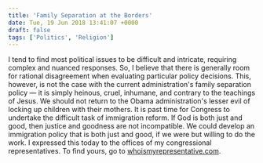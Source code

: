```yaml
---
title: 'Family Separation at the Borders'
date: Tue, 19 Jun 2018 13:41:07 +0000
draft: false
tags: ['Politics', 'Religion']
---
```


I tend to find most political issues to be difficult and intricate, requiring complex and nuanced responses. So, I believe that there is generally room for rational disagreement when evaluating particular policy decisions. This, however, is not the case with the current administration's family separation policy — it is simply heinous, cruel, inhumane, and contrary to the teachings of Jesus. We should not return to the Obama administration's lesser evil of locking up children with their mothers. It is past time for Congress to undertake the difficult task of immigration reform. If God is both just and good, then justice and goodness are not incompatible. We could develop an immigration policy that is both just and good, if we were but willing to do the work. I expressed this today to the offices of my congressional representatives. To find yours, go to [whoismyrepresentative.com](https://whoismyrepresentative.com/).

